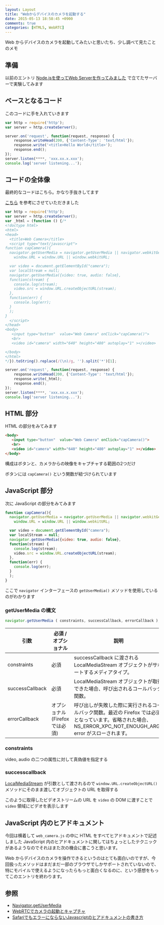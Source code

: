 ```yaml
---
layout: Layout
title: "Webからデバイスのカメラを起動する"
date: 2015-05-13 18:58:45 +0900
comments: true
categories: [HTML5, WebRTC]
---
```


Web からデバイスのカメラを起動してみたいと思いたち、少し調べて見たことのメモ


## 準備

以前のエントリ [Node.jsを使ってWeb Serverを作ってみました](http://blog.sojiro.me/blog/2015/01/07/making-a-web-server-with-node-dot-js/) で立てたサーバーで実験してみます

## ベースとなるコード

このコードに手を入れていきます

```javascript web.js
var http = require('http');
var server = http.createServer();

server.on('request', function(request, response) {
    response.writeHead(200, {'Content-Type': 'text/html'});
    response.write('<title>Hello World</title>');
    response.end();
});
server.listen(****, 'xxx.xx.x.xxx');
console.log('server listening...');
```

## コードの全体像

最終的なコードはこちら。かなり手抜きしてます

[こちら](http://python-gazo.blog.jp/html5/javascript/webcamera) を参考にさせていただきました

```javascript web_camera.js
var http = require('http');
var server = http.createServer();
var _html = (function () {/*
<!doctype html>
<html>
<head>
  <title>Web Camera</title>
  <script type="text/javascript">
function capCamera(){
  navigator.getUserMedia = navigator.getUserMedia || navigator.webkitGetUserMedia || window.navigator.mozGetUserMedia;
    window.URL = window.URL || window.webkitURL;

  var video = document.getElementById("camera");
  var localStream = null;
  navigator.getUserMedia({video: true, audio: false},
  function(stream) {
    console.log(stream);
    video.src = window.URL.createObjectURL(stream);
  },
  function(err) {
    console.log(err);
  }
  );
} 
  </script>
</head>
<body>
   <input type="button"  value="Web Camera" onClick="capCamera()">
   <br>
   <video id="camera" width="640" height="480" autoplay="1" ></video>

</body>
</html>
*/}).toString().replace(/(\n)/g, '').split('*')[1];

server.on('request', function(request, response) {
    response.writeHead(200, {'Content-Type': 'text/html'});
    response.write(_html);
    response.end();
});
server.listen(****, 'xxx.xx.x.xxx');
console.log('server listening...');
```

## HTML 部分

HTML の部分をみてみます

```html
<body>
   <input type="button"  value="Web Camera" onClick="capCamera()">
   <br>
   <video id="camera" width="640" height="480" autoplay="1" ></video>
</body>
```

構成はボタンと、カメラからの映像をキャプチャする範囲の2つだけ

ボタンには ``` capCamera() ``` という関数が紐づけられています

## JavaScript 部分

次に JavaScript の部分をみてみます

```javascript
function capCamera(){
  navigator.getUserMedia = navigator.getUserMedia || navigator.webkitGetUserMedia || window.navigator.mozGetUserMedia;
    window.URL = window.URL || window.webkitURL;

  var video = document.getElementById("camera");
  var localStream = null;
  navigator.getUserMedia({video: true, audio: false},
  function(stream) {
    console.log(stream);
    video.src = window.URL.createObjectURL(stream);
  },
  function(err) {
    console.log(err);
  }
  );
} 
```

ここで ``` navigator ``` インターフェースの ``` getUserMedia() ``` メソッドを使用しているのがわかります

### getUserMedia の構文

```javascript
navigator.getUserMedia ( constraints, successCallback, errorCallback );
```


|引数           |必須 / オプショナル            | 説明                                                                                 |
|---------------|-------------------------------|--------------------------------------------------------------------------------------|
|constraints    |必須                           | successCallback に渡されるLocalMediaStream オブジェクトがサポートするメディアタイプ。|
|successCallback|必須                           | LocalMediaStream オブジェクトが取得できた場合、呼び出されるコールバック関数。        |
|errorCallback  |オプショナル (Firefox では必須)| 呼び出しが失敗した際に実行されるコールバック関数。最近の Firefox では必須となっています。省略された場合、 NS_ERROR_XPC_NOT_ENOUGH_ARGS error がスローされます。|

### constraints
video, audio の二つの属性に対して真偽値を指定する

### successcallback
[LocalMediaStream](https://developer.mozilla.org/en-US/docs/Web/API/MediaStream_API#LocalMediaStream) が引数として渡されるので ``` window.URL.createObjectURL() ``` メソッドにそのまま渡してオブジェクトの URL を取得する

このように取得したビデオストリームの URL を ``` video ``` の DOM に渡すことで ``` video ``` 領域にビデオを表示します

## JavaScript 内のヒアドキュメント

今回は横着して ``` web_camera.js ``` の中に HTML をすべてヒアドキュメントで記述しました JavaScript 内のヒアドキュメントに関してはちょっとしたテクニックがあるようなのでそれはまた次の機会に書こうと思います。


Web からデバイスのカメラを操作できるというのはとても面白いのですが、今回扱ったメソッドはまだまだ一部のブラウザでしかサポートされていないので、特にモバイルで使えるようになったらもっと面白くなるのに、という感想をもってこのエントリを終わります。

## 参照
* [Navigator.getUserMedia](https://developer.mozilla.org/ja/docs/Web/API/Navigator/getUserMedia)
* [WebRTCでカメラの起動とキャプチャ](http://python-gazo.blog.jp/html5/javascript/webcamera)
* [SafariでもエラーにならないJavascriptのヒアドキュメントの書き方](http://qiita.com/ampersand/items/c6c773ba7ae9115856d0)

